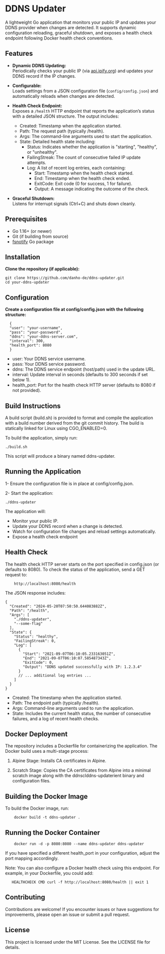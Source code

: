 # DDNS Updater

A lightweight Go application that monitors your public IP and updates your DDNS provider when changes are detected. It supports dynamic configuration reloading, graceful shutdown, and exposes a health check endpoint following Docker health check conventions.

## Features

- **Dynamic DDNS Updating:**  
  Periodically checks your public IP (via [api.ipify.org](https://api.ipify.org)) and updates your DDNS record if the IP changes.

- **Configurable:**  
  Loads settings from a JSON configuration file (`config/config.json`) and automatically reloads when changes are detected.

- **Health Check Endpoint:**  
  Exposes a `/health` HTTP endpoint that reports the application’s status with a detailed JSON structure. The output includes:



  - Created: Timestamp when the application started.
  - Path: The request path (typically /health).
  - Args: The command-line arguments used to start the application.
  - State: Detailed health state including:
    - Status: Indicates whether the application is "starting", "healthy", or "unhealthy".
    - FailingStreak: The count of consecutive failed IP update attempts.
    - Log: A list of recent log entries, each containing:
      - Start: Timestamp when the health check started.
      - End: Timestamp when the health check ended.
      - ExitCode: Exit code (0 for success, 1 for failure).
      - Output: A message indicating the outcome of the check.




- **Graceful Shutdown:**  
  Listens for interrupt signals (Ctrl+C) and shuts down cleanly.

## Prerequisites

- Go 1.16+ (or newer)
- Git (if building from source)
- [fsnotify](https://github.com/fsnotify/fsnotify) Go package

## Installation

**Clone the repository (if applicable):**

```
git clone https://github.com/danho-de/ddns-updater.git
cd your-ddns-updater
```

## Configuration

**Create a configuration file at config/config.json with the following structure:**

  ```
    {
    "user": "your-username",
    "pass": "your-password",
    "ddns": "your-ddns-server.com",
    "interval": 300,
    "health_port": 8080
    }
  ```

- user: Your DDNS service username.
- pass: Your DDNS service password.
- ddns: The DDNS service endpoint (host/path) used in the update URL.
- interval: Update interval in seconds (defaults to 300 seconds if set below 1).
- health_port: Port for the health check HTTP server (defaults to 8080 if not provided).

## Build Instructions

A build script (build.sh) is provided to format and compile the application with a build number derived from the git commit history. The build is statically linked for Linux using CGO_ENABLED=0.

To build the application, simply run:

```
./build.sh
```

This script will produce a binary named ddns-updater.

## Running the Application

1- Ensure the configuration file is in place at config/config.json.

2- Start the application:

  ```
  ./ddns-updater
  ```


The application will:

- Monitor your public IP.
- Update your DDNS record when a change is detected.
- Watch for configuration file changes and reload settings automatically.
- Expose a health check endpoint

## Health Check

The health check HTTP server starts on the port specified in config.json (or defaults to 8080). To check the status of the application, send a GET request to:

```
    http://localhost:8080/health
```

The JSON response includes:

  ```
  {
    "Created": "2024-05-20T07:50:50.644083882Z",
    "Path": "/health",
    "Args": [
      "./ddns-updater",
      "--some-flag"
    ],
    "State": {
      "Status": "healthy",
      "FailingStreak": 0,
      "Log": [
        {
          "Start": "2021-09-07T06:10:05.233163051Z",
          "End": "2021-09-07T06:10:07.585487343Z",
          "ExitCode": 0,
          "Output": "DDNS updated successfully with IP: 1.2.3.4"
        }
        // ... additional log entries ...
      ]
    }
  }
  ```

- Created: The timestamp when the application started.
- Path: The endpoint path (typically /health).
- Args: Command-line arguments used to run the application.
- State: Includes the current health status, the number of consecutive failures, and a log of recent health checks.


## Docker Deployment

The repository includes a Dockerfile for containerizing the application. The Docker build uses a multi-stage process:

1. Alpine Stage:
   Installs CA certificates in Alpine.

2. Scratch Stage:
   Copies the CA certificates from Alpine into a minimal scratch image along with the ddnsclddns-updaterient binary and configuration files.

## Building the Docker Image

To build the Docker image, run:

```
    docker build -t ddns-updater .
```

## Running the Docker Container

```
    docker run -d -p 8080:8080 --name ddns-updater ddns-updater
```

If you have specified a different health_port in your configuration, adjust the port mapping accordingly.

Note:
You can also configure a Docker health check using this endpoint. For example, in your Dockerfile, you could add:

```
   HEALTHCHECK CMD curl -f http://localhost:8080/health || exit 1
```

## Contributing

Contributions are welcome! If you encounter issues or have suggestions for improvements, please open an issue or submit a pull request.

## License

This project is licensed under the MIT License. See the LICENSE file for details.
